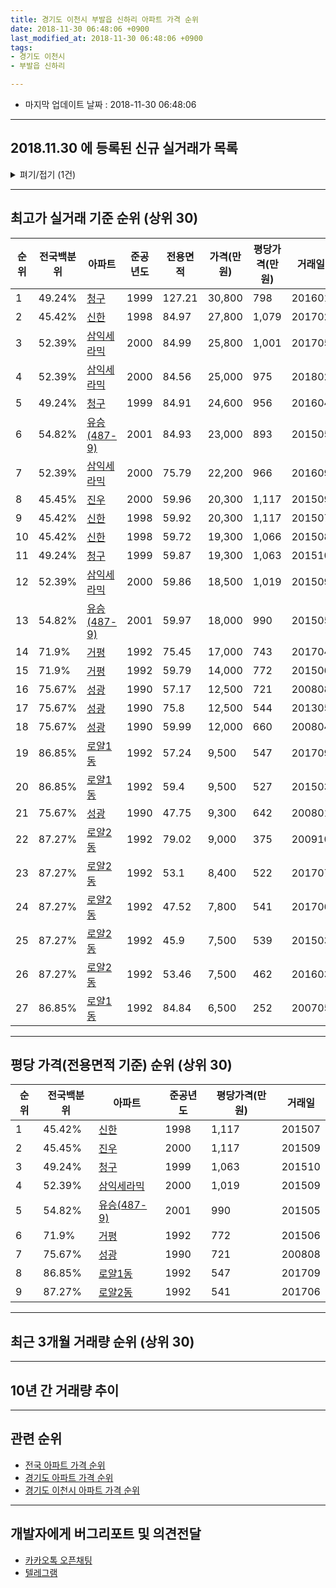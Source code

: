 ```yaml
---
title: 경기도 이천시 부발읍 신하리 아파트 가격 순위
date: 2018-11-30 06:48:06 +0900
last_modified_at: 2018-11-30 06:48:06 +0900
tags:
- 경기도 이천시
- 부발읍 신하리

---
```


* 마지막 업데이트 날짜 : 2018-11-30 06:48:06

---

## 2018.11.30 에 등록된 신규 실거래가 목록

<details>
<summary>펴기/접기 (1건)</summary>
<div markdown="1">

|아파트|전국백분위|준공년도|전용면적|가격(만원)|평당가격(만원)|거래일|
|---|---|---|---|---|---|---|
|[신한](https://search.naver.com/search.naver?query=%EA%B2%BD%EA%B8%B0%EB%8F%84+%EC%9D%B4%EC%B2%9C%EC%8B%9C+%EB%B6%80%EB%B0%9C%EC%9D%8D+%EC%8B%A0%ED%95%98%EB%A6%AC+%EC%8B%A0%ED%95%9C)|45.42%|1998|59.92|17,900|985|<span style="color:red">201811</span>|


</div>
</details>

---

## 최고가 실거래 기준 순위 (상위 30)


|순위|전국백분위|아파트|준공년도|전용면적|가격(만원)|평당가격(만원)|거래일|
|---|---|---|---|---|---|---|---|
|1|49.24%|[청구](https://search.naver.com/search.naver?query=%EA%B2%BD%EA%B8%B0%EB%8F%84+%EC%9D%B4%EC%B2%9C%EC%8B%9C+%EB%B6%80%EB%B0%9C%EC%9D%8D+%EC%8B%A0%ED%95%98%EB%A6%AC+%EC%B2%AD%EA%B5%AC)|1999|127.21|30,800|798|201601|
|2|45.42%|[신한](https://search.naver.com/search.naver?query=%EA%B2%BD%EA%B8%B0%EB%8F%84+%EC%9D%B4%EC%B2%9C%EC%8B%9C+%EB%B6%80%EB%B0%9C%EC%9D%8D+%EC%8B%A0%ED%95%98%EB%A6%AC+%EC%8B%A0%ED%95%9C)|1998|84.97|27,800|1,079|201702|
|3|52.39%|[삼익세라믹](https://search.naver.com/search.naver?query=%EA%B2%BD%EA%B8%B0%EB%8F%84+%EC%9D%B4%EC%B2%9C%EC%8B%9C+%EB%B6%80%EB%B0%9C%EC%9D%8D+%EC%8B%A0%ED%95%98%EB%A6%AC+%EC%82%BC%EC%9D%B5%EC%84%B8%EB%9D%BC%EB%AF%B9)|2000|84.99|25,800|1,001|201705|
|4|52.39%|[삼익세라믹](https://search.naver.com/search.naver?query=%EA%B2%BD%EA%B8%B0%EB%8F%84+%EC%9D%B4%EC%B2%9C%EC%8B%9C+%EB%B6%80%EB%B0%9C%EC%9D%8D+%EC%8B%A0%ED%95%98%EB%A6%AC+%EC%82%BC%EC%9D%B5%EC%84%B8%EB%9D%BC%EB%AF%B9)|2000|84.56|25,000|975|201802|
|5|49.24%|[청구](https://search.naver.com/search.naver?query=%EA%B2%BD%EA%B8%B0%EB%8F%84+%EC%9D%B4%EC%B2%9C%EC%8B%9C+%EB%B6%80%EB%B0%9C%EC%9D%8D+%EC%8B%A0%ED%95%98%EB%A6%AC+%EC%B2%AD%EA%B5%AC)|1999|84.91|24,600|956|201604|
|6|54.82%|[유승(487-9)](https://search.naver.com/search.naver?query=%EA%B2%BD%EA%B8%B0%EB%8F%84+%EC%9D%B4%EC%B2%9C%EC%8B%9C+%EB%B6%80%EB%B0%9C%EC%9D%8D+%EC%8B%A0%ED%95%98%EB%A6%AC+%EC%9C%A0%EC%8A%B9%28487-9%29)|2001|84.93|23,000|893|201505|
|7|52.39%|[삼익세라믹](https://search.naver.com/search.naver?query=%EA%B2%BD%EA%B8%B0%EB%8F%84+%EC%9D%B4%EC%B2%9C%EC%8B%9C+%EB%B6%80%EB%B0%9C%EC%9D%8D+%EC%8B%A0%ED%95%98%EB%A6%AC+%EC%82%BC%EC%9D%B5%EC%84%B8%EB%9D%BC%EB%AF%B9)|2000|75.79|22,200|966|201609|
|8|45.45%|[진우](https://search.naver.com/search.naver?query=%EA%B2%BD%EA%B8%B0%EB%8F%84+%EC%9D%B4%EC%B2%9C%EC%8B%9C+%EB%B6%80%EB%B0%9C%EC%9D%8D+%EC%8B%A0%ED%95%98%EB%A6%AC+%EC%A7%84%EC%9A%B0)|2000|59.96|20,300|1,117|201509|
|9|45.42%|[신한](https://search.naver.com/search.naver?query=%EA%B2%BD%EA%B8%B0%EB%8F%84+%EC%9D%B4%EC%B2%9C%EC%8B%9C+%EB%B6%80%EB%B0%9C%EC%9D%8D+%EC%8B%A0%ED%95%98%EB%A6%AC+%EC%8B%A0%ED%95%9C)|1998|59.92|20,300|1,117|201507|
|10|45.42%|[신한](https://search.naver.com/search.naver?query=%EA%B2%BD%EA%B8%B0%EB%8F%84+%EC%9D%B4%EC%B2%9C%EC%8B%9C+%EB%B6%80%EB%B0%9C%EC%9D%8D+%EC%8B%A0%ED%95%98%EB%A6%AC+%EC%8B%A0%ED%95%9C)|1998|59.72|19,300|1,066|201508|
|11|49.24%|[청구](https://search.naver.com/search.naver?query=%EA%B2%BD%EA%B8%B0%EB%8F%84+%EC%9D%B4%EC%B2%9C%EC%8B%9C+%EB%B6%80%EB%B0%9C%EC%9D%8D+%EC%8B%A0%ED%95%98%EB%A6%AC+%EC%B2%AD%EA%B5%AC)|1999|59.87|19,300|1,063|201510|
|12|52.39%|[삼익세라믹](https://search.naver.com/search.naver?query=%EA%B2%BD%EA%B8%B0%EB%8F%84+%EC%9D%B4%EC%B2%9C%EC%8B%9C+%EB%B6%80%EB%B0%9C%EC%9D%8D+%EC%8B%A0%ED%95%98%EB%A6%AC+%EC%82%BC%EC%9D%B5%EC%84%B8%EB%9D%BC%EB%AF%B9)|2000|59.86|18,500|1,019|201509|
|13|54.82%|[유승(487-9)](https://search.naver.com/search.naver?query=%EA%B2%BD%EA%B8%B0%EB%8F%84+%EC%9D%B4%EC%B2%9C%EC%8B%9C+%EB%B6%80%EB%B0%9C%EC%9D%8D+%EC%8B%A0%ED%95%98%EB%A6%AC+%EC%9C%A0%EC%8A%B9%28487-9%29)|2001|59.97|18,000|990|201505|
|14|71.9%|[거평](https://search.naver.com/search.naver?query=%EA%B2%BD%EA%B8%B0%EB%8F%84+%EC%9D%B4%EC%B2%9C%EC%8B%9C+%EB%B6%80%EB%B0%9C%EC%9D%8D+%EC%8B%A0%ED%95%98%EB%A6%AC+%EA%B1%B0%ED%8F%89)|1992|75.45|17,000|743|201704|
|15|71.9%|[거평](https://search.naver.com/search.naver?query=%EA%B2%BD%EA%B8%B0%EB%8F%84+%EC%9D%B4%EC%B2%9C%EC%8B%9C+%EB%B6%80%EB%B0%9C%EC%9D%8D+%EC%8B%A0%ED%95%98%EB%A6%AC+%EA%B1%B0%ED%8F%89)|1992|59.79|14,000|772|201506|
|16|75.67%|[성광](https://search.naver.com/search.naver?query=%EA%B2%BD%EA%B8%B0%EB%8F%84+%EC%9D%B4%EC%B2%9C%EC%8B%9C+%EB%B6%80%EB%B0%9C%EC%9D%8D+%EC%8B%A0%ED%95%98%EB%A6%AC+%EC%84%B1%EA%B4%91)|1990|57.17|12,500|721|200808|
|17|75.67%|[성광](https://search.naver.com/search.naver?query=%EA%B2%BD%EA%B8%B0%EB%8F%84+%EC%9D%B4%EC%B2%9C%EC%8B%9C+%EB%B6%80%EB%B0%9C%EC%9D%8D+%EC%8B%A0%ED%95%98%EB%A6%AC+%EC%84%B1%EA%B4%91)|1990|75.8|12,500|544|201305|
|18|75.67%|[성광](https://search.naver.com/search.naver?query=%EA%B2%BD%EA%B8%B0%EB%8F%84+%EC%9D%B4%EC%B2%9C%EC%8B%9C+%EB%B6%80%EB%B0%9C%EC%9D%8D+%EC%8B%A0%ED%95%98%EB%A6%AC+%EC%84%B1%EA%B4%91)|1990|59.99|12,000|660|200804|
|19|86.85%|[로얄1동](https://search.naver.com/search.naver?query=%EA%B2%BD%EA%B8%B0%EB%8F%84+%EC%9D%B4%EC%B2%9C%EC%8B%9C+%EB%B6%80%EB%B0%9C%EC%9D%8D+%EC%8B%A0%ED%95%98%EB%A6%AC+%EB%A1%9C%EC%96%841%EB%8F%99)|1992|57.24|9,500|547|201709|
|20|86.85%|[로얄1동](https://search.naver.com/search.naver?query=%EA%B2%BD%EA%B8%B0%EB%8F%84+%EC%9D%B4%EC%B2%9C%EC%8B%9C+%EB%B6%80%EB%B0%9C%EC%9D%8D+%EC%8B%A0%ED%95%98%EB%A6%AC+%EB%A1%9C%EC%96%841%EB%8F%99)|1992|59.4|9,500|527|201503|
|21|75.67%|[성광](https://search.naver.com/search.naver?query=%EA%B2%BD%EA%B8%B0%EB%8F%84+%EC%9D%B4%EC%B2%9C%EC%8B%9C+%EB%B6%80%EB%B0%9C%EC%9D%8D+%EC%8B%A0%ED%95%98%EB%A6%AC+%EC%84%B1%EA%B4%91)|1990|47.75|9,300|642|200801|
|22|87.27%|[로얄2동](https://search.naver.com/search.naver?query=%EA%B2%BD%EA%B8%B0%EB%8F%84+%EC%9D%B4%EC%B2%9C%EC%8B%9C+%EB%B6%80%EB%B0%9C%EC%9D%8D+%EC%8B%A0%ED%95%98%EB%A6%AC+%EB%A1%9C%EC%96%842%EB%8F%99)|1992|79.02|9,000|375|200910|
|23|87.27%|[로얄2동](https://search.naver.com/search.naver?query=%EA%B2%BD%EA%B8%B0%EB%8F%84+%EC%9D%B4%EC%B2%9C%EC%8B%9C+%EB%B6%80%EB%B0%9C%EC%9D%8D+%EC%8B%A0%ED%95%98%EB%A6%AC+%EB%A1%9C%EC%96%842%EB%8F%99)|1992|53.1|8,400|522|201707|
|24|87.27%|[로얄2동](https://search.naver.com/search.naver?query=%EA%B2%BD%EA%B8%B0%EB%8F%84+%EC%9D%B4%EC%B2%9C%EC%8B%9C+%EB%B6%80%EB%B0%9C%EC%9D%8D+%EC%8B%A0%ED%95%98%EB%A6%AC+%EB%A1%9C%EC%96%842%EB%8F%99)|1992|47.52|7,800|541|201706|
|25|87.27%|[로얄2동](https://search.naver.com/search.naver?query=%EA%B2%BD%EA%B8%B0%EB%8F%84+%EC%9D%B4%EC%B2%9C%EC%8B%9C+%EB%B6%80%EB%B0%9C%EC%9D%8D+%EC%8B%A0%ED%95%98%EB%A6%AC+%EB%A1%9C%EC%96%842%EB%8F%99)|1992|45.9|7,500|539|201503|
|26|87.27%|[로얄2동](https://search.naver.com/search.naver?query=%EA%B2%BD%EA%B8%B0%EB%8F%84+%EC%9D%B4%EC%B2%9C%EC%8B%9C+%EB%B6%80%EB%B0%9C%EC%9D%8D+%EC%8B%A0%ED%95%98%EB%A6%AC+%EB%A1%9C%EC%96%842%EB%8F%99)|1992|53.46|7,500|462|201603|
|27|86.85%|[로얄1동](https://search.naver.com/search.naver?query=%EA%B2%BD%EA%B8%B0%EB%8F%84+%EC%9D%B4%EC%B2%9C%EC%8B%9C+%EB%B6%80%EB%B0%9C%EC%9D%8D+%EC%8B%A0%ED%95%98%EB%A6%AC+%EB%A1%9C%EC%96%841%EB%8F%99)|1992|84.84|6,500|252|200705|


---

## 평당 가격(전용면적 기준) 순위 (상위 30)


|순위|전국백분위|아파트|준공년도|평당가격(만원)|거래일|
|---|---|---|---|---|---|
|1|45.42%|[신한](https://search.naver.com/search.naver?query=%EA%B2%BD%EA%B8%B0%EB%8F%84+%EC%9D%B4%EC%B2%9C%EC%8B%9C+%EB%B6%80%EB%B0%9C%EC%9D%8D+%EC%8B%A0%ED%95%98%EB%A6%AC+%EC%8B%A0%ED%95%9C)|1998|1,117|201507|
|2|45.45%|[진우](https://search.naver.com/search.naver?query=%EA%B2%BD%EA%B8%B0%EB%8F%84+%EC%9D%B4%EC%B2%9C%EC%8B%9C+%EB%B6%80%EB%B0%9C%EC%9D%8D+%EC%8B%A0%ED%95%98%EB%A6%AC+%EC%A7%84%EC%9A%B0)|2000|1,117|201509|
|3|49.24%|[청구](https://search.naver.com/search.naver?query=%EA%B2%BD%EA%B8%B0%EB%8F%84+%EC%9D%B4%EC%B2%9C%EC%8B%9C+%EB%B6%80%EB%B0%9C%EC%9D%8D+%EC%8B%A0%ED%95%98%EB%A6%AC+%EC%B2%AD%EA%B5%AC)|1999|1,063|201510|
|4|52.39%|[삼익세라믹](https://search.naver.com/search.naver?query=%EA%B2%BD%EA%B8%B0%EB%8F%84+%EC%9D%B4%EC%B2%9C%EC%8B%9C+%EB%B6%80%EB%B0%9C%EC%9D%8D+%EC%8B%A0%ED%95%98%EB%A6%AC+%EC%82%BC%EC%9D%B5%EC%84%B8%EB%9D%BC%EB%AF%B9)|2000|1,019|201509|
|5|54.82%|[유승(487-9)](https://search.naver.com/search.naver?query=%EA%B2%BD%EA%B8%B0%EB%8F%84+%EC%9D%B4%EC%B2%9C%EC%8B%9C+%EB%B6%80%EB%B0%9C%EC%9D%8D+%EC%8B%A0%ED%95%98%EB%A6%AC+%EC%9C%A0%EC%8A%B9%28487-9%29)|2001|990|201505|
|6|71.9%|[거평](https://search.naver.com/search.naver?query=%EA%B2%BD%EA%B8%B0%EB%8F%84+%EC%9D%B4%EC%B2%9C%EC%8B%9C+%EB%B6%80%EB%B0%9C%EC%9D%8D+%EC%8B%A0%ED%95%98%EB%A6%AC+%EA%B1%B0%ED%8F%89)|1992|772|201506|
|7|75.67%|[성광](https://search.naver.com/search.naver?query=%EA%B2%BD%EA%B8%B0%EB%8F%84+%EC%9D%B4%EC%B2%9C%EC%8B%9C+%EB%B6%80%EB%B0%9C%EC%9D%8D+%EC%8B%A0%ED%95%98%EB%A6%AC+%EC%84%B1%EA%B4%91)|1990|721|200808|
|8|86.85%|[로얄1동](https://search.naver.com/search.naver?query=%EA%B2%BD%EA%B8%B0%EB%8F%84+%EC%9D%B4%EC%B2%9C%EC%8B%9C+%EB%B6%80%EB%B0%9C%EC%9D%8D+%EC%8B%A0%ED%95%98%EB%A6%AC+%EB%A1%9C%EC%96%841%EB%8F%99)|1992|547|201709|
|9|87.27%|[로얄2동](https://search.naver.com/search.naver?query=%EA%B2%BD%EA%B8%B0%EB%8F%84+%EC%9D%B4%EC%B2%9C%EC%8B%9C+%EB%B6%80%EB%B0%9C%EC%9D%8D+%EC%8B%A0%ED%95%98%EB%A6%AC+%EB%A1%9C%EC%96%842%EB%8F%99)|1992|541|201706|


---

## 최근 3개월 거래량 순위 (상위 30)


<div style="width:100%;">
    <canvas id="deal_count_ranking" height="250"></canvas>
</div>


<script>
new Chart(document.getElementById("deal_count_ranking"), {
    type: 'horizontalBar',
    data: {
        labels: ['진우', '삼익세라믹', '신한', '청구'],
        datasets: [{
            label: '실거래 수',
            data: [6, 5, 4, 1],
            borderColor: "rgba(255, 0, 128, 1)",
            backgroundColor: "rgba(255, 0, 128, 0.5)",
            fill: false,
        }]
    },
    options: {
        responsive: true,
        title: {
            display: true,
            text: '최근 3개월 거래량 순위'
        },
        tooltips: {
            mode: 'index',
            intersect: false,
            callbacks: {
                title: function(tooltipItems, data) {
                    return "실거래 수:";
                },
                label: function(tooltipItem, data) {
                    return data.labels[tooltipItem.index] + ": " + tooltipItem.xLabel;
                }
            }
        },
        hover: {
            mode: 'nearest',
            intersect: true
        },
        scales: {
            xAxes: [{
                display: true,
                scaleLabel: {
                    display: true,
                    labelString: '실거래 수'
                },
                ticks: {
                    suggestedMin: 0,
                }
            }],
            yAxes: [{
                display: true,
                ticks: {
                    autoSkip: false,
                    callback: function(value, index, values) {
                        if (value.length > 15)
                            return value.substr(0, 13) + "...";
                        else
                            return value;
                    }
                },
                scaleLabel: {
                    display: false,
                }
            }]
        }
    }
});

</script>


---

## 10년 간 거래량 추이


<div style="width:100%;">
    <canvas id="deal_progress" height="250"></canvas>
</div>

<script>
new Chart(document.getElementById("deal_progress"), {
    type: 'line',
    data: {
        labels: ['200811','200812','200901','200902','200903','200904','200905','200906','200907','200908','200909','200910','200911','200912','201001','201002','201003','201004','201005','201006','201007','201008','201009','201010','201011','201012','201101','201102','201103','201104','201105','201106','201107','201108','201109','201110','201111','201112','201201','201202','201203','201204','201205','201206','201207','201208','201209','201210','201211','201212','201301','201302','201303','201304','201305','201306','201307','201308','201309','201310','201311','201312','201401','201402','201403','201404','201405','201406','201407','201408','201409','201410','201411','201412','201501','201502','201503','201504','201505','201506','201507','201508','201509','201510','201511','201512','201601','201602','201603','201604','201605','201606','201607','201608','201609','201610','201611','201612','201701','201702','201703','201704','201705','201706','201707','201708','201709','201710','201711','201712','201801','201802','201803','201804','201805','201806','201807','201808','201809','201810','201811'],
        datasets: [{
            label: '실거래 수',
            pointRadius: 1,
            data: [7, 3, 10, 21, 28, 13, 11, 18, 15, 21, 18, 14, 8, 6, 27, 23, 21, 11, 10, 6, 8, 8, 11, 15, 21, 16, 25, 18, 28, 24, 22, 10, 13, 7, 17, 12, 18, 19, 23, 37, 20, 22, 10, 15, 8, 2, 15, 14, 16, 11, 10, 10, 20, 12, 12, 17, 8, 11, 11, 23, 7, 18, 17, 20, 15, 18, 11, 11, 10, 22, 24, 22, 15, 14, 21, 20, 26, 21, 16, 11, 17, 15, 18, 11, 9, 11, 10, 5, 14, 7, 9, 13, 13, 8, 7, 17, 10, 10, 5, 6, 9, 10, 13, 22, 23, 5, 11, 9, 7, 5, 13, 5, 13, 14, 9, 10, 5, 4, 11, 3, 2],
            borderColor: "rgba(255, 201, 14, 1)",
            backgroundColor: "rgba(255, 201, 14, 0.5)",
            fill: true,
        }]
    },
    options: {
        responsive: true,
        title: {
            display: true,
            text: '10년간 거래량 추이'
        },
        tooltips: {
            mode: 'index',
            intersect: false,
        },
        hover: {
            mode: 'nearest',
            intersect: true
        },
        scales: {
            xAxes: [{
                display: true,
                scaleLabel: {
                    display: true,
                    labelString: '년/월'
                }
            }],
            yAxes: [{
                display: true,
                ticks: {
                    suggestedMin: 0,
                },
                scaleLabel: {
                    display: true,
                    labelString: '실거래 수'
                }
            }]
        }
    }
});

</script>


---

## 관련 순위

- [전국 아파트 가격 순위](https://inasie.github.io/apt-ranking/전국)
- [경기도 아파트 가격 순위](https://inasie.github.io/apt-ranking/경기도)
- [경기도 이천시 아파트 가격 순위](https://inasie.github.io/apt-ranking/경기도-이천시)


---

## 개발자에게 버그리포트 및 의견전달

- [카카오톡 오픈채팅](https://open.kakao.com/o/gLJUAP4)
- [텔레그램](https://t.me/inasie)

